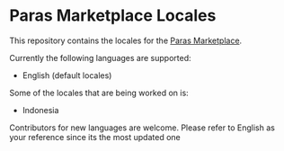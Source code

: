 # Paras Marketplace Locales

This repository contains the locales for the [Paras Marketplace](https://new.paras.id).

Currently the following languages are supported:

- English (default locales)

Some of the locales that are being worked on is:

- Indonesia

Contributors for new languages are welcome. Please refer to English as your reference since its the most updated one
